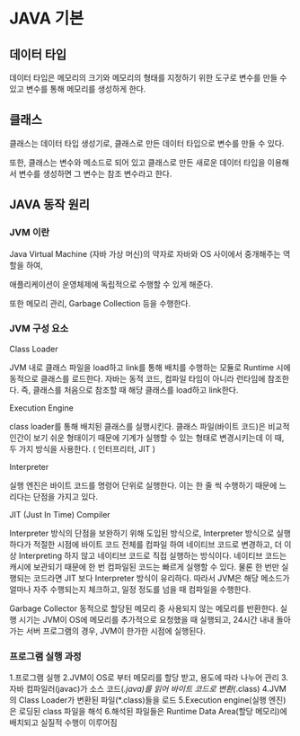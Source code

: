 # JAVA 기본

## 데이터 타입
데이터 타입은 메모리의 크기와 메모리의 형태를 지정하기 위한 도구로 변수를 만들 수 있고 변수를 통해 메모리를 생성하게 한다.

## 클래스
클래스는 데이터 타입 생성기로, 클래스로 만든 데이터 타입으로 변수를 만들 수 있다.

또한, 클래스는 변수와 메소드로 되어 있고 클래스로 만든 새로운 데이터 타입을 이용해서 변수를 생성하면 그 변수는 참조 변수라고 한다.


## JAVA 동작 원리

### JVM 이란
Java Virtual Machine (자바 가상 머신)의 약자로 자바와 OS 사이에서 중개해주는 역할을 하여,

애플리케이션이 운영체제에 독립적으로 수행할 수 있게 해준다.

또한 메모리 관리, Garbage Collection 등을 수행한다.

### JVM 구성 요소
Class Loader

JVM 내로 클래스 파일을 load하고 link를 통해 배치를 수행하는 모듈로 Runtime 시에 동적으로 클래스를 로드한다. 
자바는 동적 코드, 컴파일 타임이 아니라 런타임에 참조한다.
즉, 클래스를 처음으로 참조할 때 해당 클래스를 load하고 link한다.

Execution Engine

class loader를 통해 배치된 클래스를 실행시킨다.
클래스 파일(바이트 코드)은 비교적 인간이 보기 쉬운 형태이기 때문에 기계가 실행할 수 있는 형태로 변경시키는데
이 때, 두 가지 방식을 사용한다. ( 인터프리터, JIT )

Interpreter

실행 엔진은 바이트 코드를 명령어 단위로 실행한다.
이는 한 줄 씩 수행하기 때문에 느리다는 단점을 가지고 있다.

JIT (Just In Time) Compiler

Interpreter 방식의 단점을 보완하기 위해 도입된 방식으로,
Interpreter 방식으로 실행하다가 적절한 시점에 바이트 코드 전체를 컴파일 하여 네이티브 코드로 변경하고,
더 이상 Interpreting 하지 않고 네이티브 코드로 직접 실행하는 방식이다.
네이티브 코드는 캐시에 보관되기 때문에 한 번 컴파일된 코드는 빠르게 실행할 수 있다.
물론 한 번만 실행되는 코드라면 JIT 보다 Interpreter 방식이 유리하다.
따라서 JVM은 해당 메소드가 얼마나 자주 수행되는지 체크하고, 일정 정도를 넘을 때 컴파일을 수행한다.

Garbage Collector
동적으로 할당된 메모리 중 사용되지 않는 메모리를 반환한다.
실행 시기는 JVM이 OS에 메모리를 추가적으로 요청했을 때 실행되고,
24시간 내내 돌아가는 서버 프로그램의 경우, JVM이 한가한 시점에 실행된다.

### 프로그램 실행 과정
1.프로그램 실행
2.JVM이 OS로 부터 메모리를 할당 받고, 용도에 따라 나누어 관리
3.자바 컴파일러(javac)가 소스 코드(*.java)를 읽어 바이트 코드로 변환(*.class)
4.JVM의 Class Loader가 변환된 파일(*.class)들을 로드
5.Execution engine(실행 엔진) 은 로딩된 class 파일을 해석
6.해석된 파일들은 Runtime Data Area(할당 메모리)에 배치되고 실질적 수행이 이루어짐

